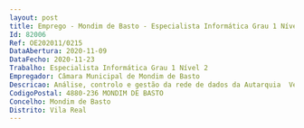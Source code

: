 ```yaml
--- 
layout: post
title: Emprego - Mondim de Basto - Especialista Informática Grau 1 Nível 2
Id: 82006
Ref: OE202011/0215
DataAbertura: 2020-11-09
DataFecho: 2020-11-23
Trabalho: Especialista Informática Grau 1 Nível 2
Empregador: Câmara Municipal de Mondim de Basto
Descricao: Análise, controlo e gestão da rede de dados da Autarquia  Verificação e controlo dos sistemas informáticos  Gerir e manter a infraestrutura de suporte à solução de virtualização do município  análise e implementação da segurança de rede  gestão da salvaguarda da informação  gestão da internet  gestão do servidor de email  verificação e controlo dos sistemas informáticos  gerir e manter a infraestrutura de suporte à solução de virtualização do município  gestão do sistema de comunicações de voz  aplicação da estratégia para proteção de dados e garantir a conformidade do Regulamento Geral sobre a Proteção de Dados (RGPD) e demais tarefas inerentes ao conteúdo funcional do lugar a prover, a que se refere o n.º subsequente. A descrição sumária das funções são as constantes no artigo 2.º da Portaria n.º 358 2002, de 3 de abril.
CodigoPostal: 4880-236 MONDIM DE BASTO
Concelho: Mondim de Basto
Distrito: Vila Real
--- 
```

